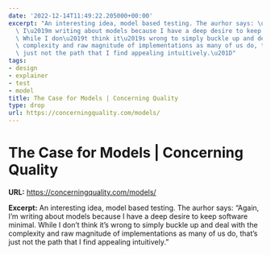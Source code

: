```yaml
---
date: '2022-12-14T11:49:22.205000+00:00'
excerpt: "An interesting idea, model based testing. The aurhor says: \u201CAgain,\
  \ I\u2019m writing about models because I have a deep desire to keep software minimal.\
  \ While I don\u2019t think it\u2019s wrong to simply buckle up and deal with the\
  \ complexity and raw magnitude of implementations as many of us do, that\u2019s\
  \ just not the path that I find appealing intuitively.\u201D"
tags:
- design
- explainer
- test
- model
title: The Case for Models | Concerning Quality
type: drop
url: https://concerningquality.com/models/
---
```


# The Case for Models | Concerning Quality

**URL:** https://concerningquality.com/models/

**Excerpt:** An interesting idea, model based testing. The aurhor says: “Again, I’m writing about models because I have a deep desire to keep software minimal. While I don’t think it’s wrong to simply buckle up and deal with the complexity and raw magnitude of implementations as many of us do, that’s just not the path that I find appealing intuitively.”
